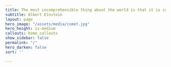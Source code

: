 ```yaml
---
title: The most incomprehensible thing about the world is that it is comprehensible.
subtitle: Albert Einstein
layout: page
hero_image: "/assets/media/comet.jpg"
hero_height: is-medium
callouts: home_callouts
show_sidebar: false
permalink: "/"
hero_darken: false
sort: ''

---
```

